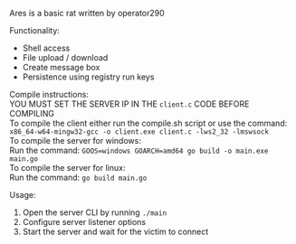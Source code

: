 Ares is a basic rat written by operator290

Functionality:
 + Shell access
 + File upload / download
 + Create message box
 + Persistence using registry run keys

Compile instructions:<br>
 YOU MUST SET THE SERVER IP IN THE `client.c` CODE BEFORE COMPILING <br>
 To compile the client either run the compile.sh script or use the command: <br> `x86_64-w64-mingw32-gcc -o client.exe client.c -lws2_32 -lmswsock` <br>
 To compile the server for windows: <br>
  Run the command: `GOOS=windows GOARCH=amd64 go build -o main.exe main.go` <br>
 To compile the server for linux:<br>
  Run the command: `go build main.go`

Usage:
 1. Open the server CLI by running `./main`
 2. Configure server listener options
 3. Start the server and wait for the victim to connect
